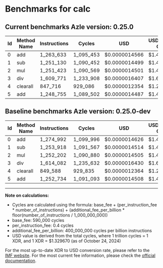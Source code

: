 # Benchmarks for calc

## Current benchmarks Azle version: 0.25.0

| Id  | Method Name | Instructions | Cycles    | USD           | USD/Million Calls | Change                             |
| --- | ----------- | ------------ | --------- | ------------- | ----------------- | ---------------------------------- |
| 0   | add         | 1_263_633    | 1_095_453 | $0.0000014566 | $1.45             | <font color="green">-11_359</font> |
| 1   | sub         | 1_251_130    | 1_090_452 | $0.0000014499 | $1.44             | <font color="green">-2_788</font>  |
| 2   | mul         | 1_251_423    | 1_090_569 | $0.0000014501 | $1.45             | <font color="green">-779</font>    |
| 3   | div         | 1_609_771    | 1_233_908 | $0.0000016407 | $1.64             | <font color="green">-4_311</font>  |
| 4   | clearall    | 847_716      | 929_086   | $0.0000012354 | $1.23             | <font color="green">-1_872</font>  |
| 5   | add         | 1_248_755    | 1_089_502 | $0.0000014487 | $1.44             | <font color="green">-3_979</font>  |

## Baseline benchmarks Azle version: 0.25.0-dev

| Id  | Method Name | Instructions | Cycles    | USD           | USD/Million Calls |
| --- | ----------- | ------------ | --------- | ------------- | ----------------- |
| 0   | add         | 1_274_992    | 1_099_996 | $0.0000014626 | $1.46             |
| 1   | sub         | 1_253_918    | 1_091_567 | $0.0000014514 | $1.45             |
| 2   | mul         | 1_252_202    | 1_090_880 | $0.0000014505 | $1.45             |
| 3   | div         | 1_614_082    | 1_235_632 | $0.0000016430 | $1.64             |
| 4   | clearall    | 849_588      | 929_835   | $0.0000012364 | $1.23             |
| 5   | add         | 1_252_734    | 1_091_093 | $0.0000014508 | $1.45             |

---

**Note on calculations:**

- Cycles are calculated using the formula: base_fee + (per_instruction_fee \* number_of_instructions) + (additional_fee_per_billion \* floor(number_of_instructions / 1_000_000_000))
- base_fee: 590_000 cycles
- per_instruction_fee: 0.4 cycles
- additional_fee_per_billion: 400_000_000 cycles per billion instructions
- USD value is derived from the total cycles, where 1 trillion cycles = 1 XDR, and 1 XDR = $1.329670 (as of October 24, 2024)

For the most up-to-date XDR to USD conversion rate, please refer to the [IMF website](https://www.imf.org/external/np/fin/data/rms_sdrv.aspx).
For the most current fee information, please check the [official documentation](https://internetcomputer.org/docs/current/developer-docs/gas-cost#execution).
